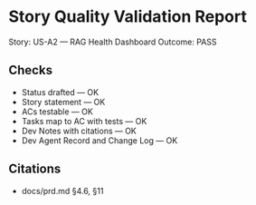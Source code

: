 # Story Quality Validation Report

Story: US-A2 — RAG Health Dashboard
Outcome: PASS

## Checks
- Status drafted — OK
- Story statement — OK
- ACs testable — OK
- Tasks map to AC with tests — OK
- Dev Notes with citations — OK
- Dev Agent Record and Change Log — OK

## Citations
- docs/prd.md §4.6, §11
